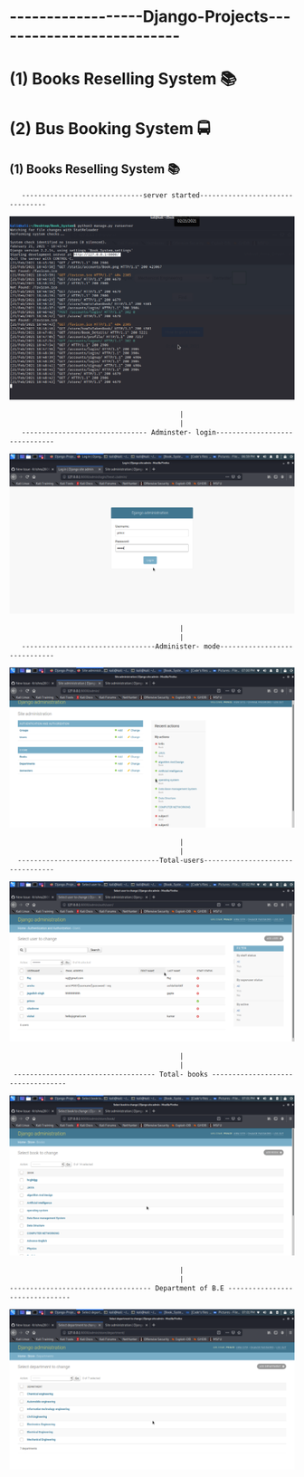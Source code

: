 #  ------------------Django-Projects--------------------------
# (1) Books Reselling System  📚
# (2) Bus Booking System  🚍


## (1) Books Reselling System  📚

                              
       ------------------------------server started--------------------------------                                        
![](https://github.com/Krishna2808/Django-Projects/blob/main/Book_System/accounts/static/accounts/serverside.png)

                                              |
                                              |
       ------------------------------- Adminster- login------------------------------
![](https://github.com/Krishna2808/Django-Projects/blob/main/Book_System/accounts/static/accounts/administer.png)

                                              |
                                              |
       ---------------------------------Administer- mode-----------------------------
![](https://github.com/Krishna2808/Django-Projects/blob/main/Book_System/accounts/static/accounts/adminster1.png)

                                              |
                                              |
      -----------------------------------Total-users---------------------------------
![](https://github.com/Krishna2808/Django-Projects/blob/main/Book_System/accounts/static/accounts/users.png)

                                              |
                                              |
     ----------------------------------- Total- books ----------------------------------
![](https://github.com/Krishna2808/Django-Projects/blob/main/Book_System/accounts/static/accounts/addBooks.png)

                                              |
                                              |
    ----------------------------------- Department of B.E -------------------------------
![](https://github.com/Krishna2808/Django-Projects/blob/main/Book_System/accounts/static/accounts/dipartment.png)




